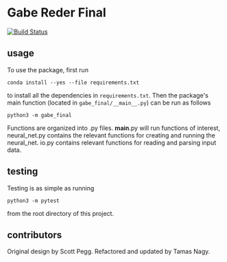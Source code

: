 # Gabe Reder Final

[![Build
Status](https://travis-ci.org/gkreder/BMI203_final.svg?branch=master)](https://travis-ci.org/gkreder/BMI203_final)

## usage

To use the package, first run

```
conda install --yes --file requirements.txt
```

to install all the dependencies in `requirements.txt`. Then the package's
main function (located in `gabe_final/__main__.py`) can be run as
follows

```
python3 -m gabe_final
```

Functions are organized into .py files. __main__.py will run functions of interest, neural_net.py contains
the relevant functions for creating and running the neural_net. io.py contains relevant functions for
reading and parsing input data. 

## testing

Testing is as simple as running

```
python3 -m pytest
```

from the root directory of this project.


## contributors

Original design by Scott Pegg. Refactored and updated by Tamas Nagy.
